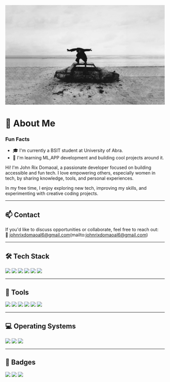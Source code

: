 <!-- Banner -->
<p align="center">
  <img src="about you.jpg" alt="johnrixdomaoal" />
</p>

# 👋 About Me

### Fun Facts
- 🎓 I'm currently a BSIT student at University of Abra.
- 🤖 I'm learning ML,APP development and building cool projects around it.

Hi! I'm John Rix Domaoal, a passionate developer focused on building accessible and fun tech. I love empowering others, especially women in tech, by sharing knowledge, tools, and personal experiences.

In my free time, I enjoy exploring new tech, improving my skills, and experimenting with creative coding projects.

---

## 📫 Contact  
If you'd like to discuss opportunities or collaborate, feel free to reach out:  
📧 johnrixdomaoal6@gmail.com(mailto:johnrixdomaoal6@gmail.com)

---

## 🛠️ Tech Stack

<p>
  <img src="https://img.shields.io/badge/HTML5-E34F26?style=flat&logo=html5&logoColor=white"/>
  <img src="https://img.shields.io/badge/CSS3-1572B6?style=flat&logo=css3&logoColor=white"/>
  <img src="https://img.shields.io/badge/Tailwind-38B2AC?style=flat&logo=tailwind-css&logoColor=white"/>
  <img src="https://img.shields.io/badge/JavaScript-F7DF1E?style=flat&logo=javascript&logoColor=black"/>
  <img src="https://img.shields.io/badge/Python-3776AB?style=flat&logo=python&logoColor=white"/>
  <img src="https://img.shields.io/badge/MySQL-00000F?style=flat&logo=mysql&logoColor=white"/>
</p>

---

## 🔧 Tools

<p>
  <img src="https://img.shields.io/badge/Figma-F24E1E?style=flat&logo=figma&logoColor=white"/>
  <img src="https://img.shields.io/badge/TensorFlow-FF6F00?style=flat&logo=tensorflow&logoColor=white"/>
  <img src="https://img.shields.io/badge/VS Code-007ACC?style=flat&logo=visual-studio-code&logoColor=white"/>
  <img src="https://img.shields.io/badge/GitHub-181717?style=flat&logo=github&logoColor=white"/>
  <img src="https://img.shields.io/badge/Jupyter-F37626?style=flat&logo=jupyter&logoColor=white"/>
  <img src="https://img.shields.io/badge/Pandas-150458?style=flat&logo=pandas&logoColor=white"/>
</p>

---

## 💻 Operating Systems

<p>
  <img src="https://img.shields.io/badge/Windows-0078D6?style=flat&logo=windows&logoColor=white"/>
  <img src="https://img.shields.io/badge/Linux-FCC624?style=flat&logo=linux&logoColor=black"/>
  <img src="https://img.shields.io/badge/Ubuntu-E95420?style=flat&logo=ubuntu&logoColor=white"/>
</p>

---

## 🏅 Badges

<p align="left">
  <img src="https://github.com/yourusername/yourusername/raw/main/assets/github-foundations.png" height="100"/>
  <img src="https://github.com/yourusername/yourusername/raw/main/assets/it-specialist-dev.png" height="100"/>
  <img src="https://github.com/yourusername/yourusername/raw/main/assets/it-specialist-db.png" height="100"/>
</p>
